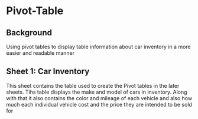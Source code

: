 # Pivot-Table
## Background
Using pivot tables to display table information about car inventory in a more easier and readable manner 
## Sheet 1: Car Inventory
This sheet contains the table used to create the Pivot tables in the later sheets. Tihs table displays the make and model of cars in inventory. Along with that it also contains the color and mileage of each vehicle and also how much each individual vehicle cost and the price they are intended to be sold for
